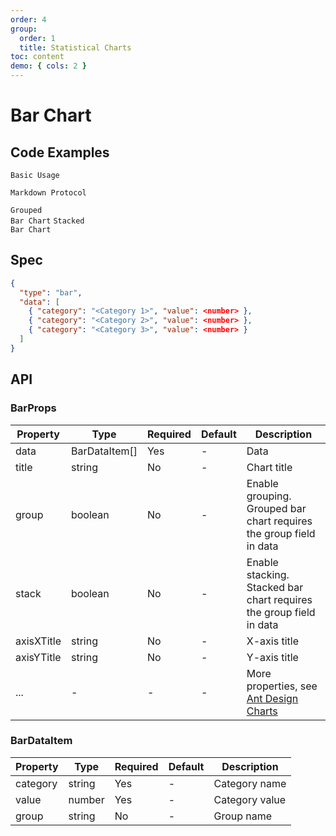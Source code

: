 ```yaml
---
order: 4
group:
  order: 1
  title: Statistical Charts
toc: content
demo: { cols: 2 }
---
```


# Bar Chart

## Code Examples

<code src="./demos/common">Basic Usage</code>

<code src="./demos/markdown">Markdown Protocol</code>

<code src="./demos/group" description="Pass an extra field in data and set group to true">Grouped Bar Chart</code>
<code src="./demos/stack" description="Pass an extra field in data and set stack to true">Stacked Bar Chart</code>

## Spec

```json
{
  "type": "bar",
  "data": [
    { "category": "<Category 1>", "value": <number> },
    { "category": "<Category 2>", "value": <number> },
    { "category": "<Category 3>", "value": <number> }
  ]
}
```

## API

### BarProps

| Property   | Type          | Required | Default | Description                                                                                             |
| ---------- | ------------- | -------- | ------- | ------------------------------------------------------------------------------------------------------- |
| data       | BarDataItem[] | Yes      | -       | Data                                                                                                    |
| title      | string        | No       | -       | Chart title                                                                                             |
| group      | boolean       | No       | -       | Enable grouping. Grouped bar chart requires the group field in data                                     |
| stack      | boolean       | No       | -       | Enable stacking. Stacked bar chart requires the group field in data                                     |
| axisXTitle | string        | No       | -       | X-axis title                                                                                            |
| axisYTitle | string        | No       | -       | Y-axis title                                                                                            |
| ...        | -             | -        | -       | More properties, see [Ant Design Charts](https://ant-design-charts.antgroup.com/options/plots/overview) |

### BarDataItem

| Property | Type   | Required | Default | Description    |
| -------- | ------ | -------- | ------- | -------------- |
| category | string | Yes      | -       | Category name  |
| value    | number | Yes      | -       | Category value |
| group    | string | No       | -       | Group name     |
